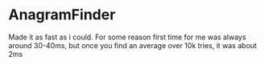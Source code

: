 # AnagramFinder

Made it as fast as i could.
For some reason first time for me was always around 30-40ms, but once you find an average over 10k tries, it was about 2ms
